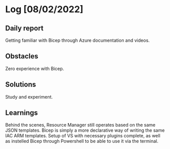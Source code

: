 # Log [08/02/2022]

## Daily report
Getting familiar with Bicep through Azure documentation and videos.

## Obstacles
Zero experience with Bicep.

## Solutions
Study and experiment.

## Learnings  

Behind the scenes, Resource Manager still operates based on the same JSON templates. Bicep is simply a more declarative way of writing the same IAC ARM templates. Setup of VS with necessary plugins complete, as well as instelled Bicep through Powershell to be able to use it via the terminal.
